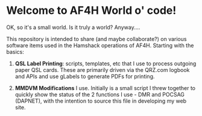 # Welcome to AF4H World o' code!

OK, so it's a small world. Is it truly a world? Anyway....

This repository is intended to share (and maybe collaborate?) on various software items used in the Hamshack operations of AF4H. Starting with the basics:

 1) **QSL Label Printing**: scripts, templates, etc that I use to process outgoing paper QSL cards. These are primarily driven via the QRZ.com logbook and APIs and use gLabels to generate PDFs for printing.

 2) **MMDVM  Modifications** I use. Initially is a small script I threw together to quickly show the status of the 2 functions I use - DMR and POCSAG (DAPNET), with the intention to source this file in developing my web site.
